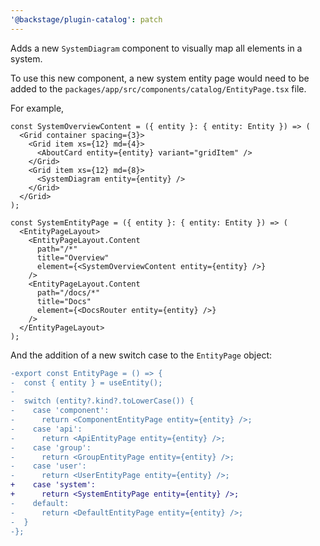 ```yaml
---
'@backstage/plugin-catalog': patch
---
```


Adds a new `SystemDiagram` component to visually map all elements in a system.

To use this new component, a new system entity page would need to be added to the `packages/app/src/components/catalog/EntityPage.tsx` file.

For example,

```tsx
const SystemOverviewContent = ({ entity }: { entity: Entity }) => (
  <Grid container spacing={3}>
    <Grid item xs={12} md={4}>
      <AboutCard entity={entity} variant="gridItem" />
    </Grid>
    <Grid item xs={12} md={8}>
      <SystemDiagram entity={entity} />
    </Grid>
  </Grid>
);

const SystemEntityPage = ({ entity }: { entity: Entity }) => (
  <EntityPageLayout>
    <EntityPageLayout.Content
      path="/*"
      title="Overview"
      element={<SystemOverviewContent entity={entity} />}
    />
    <EntityPageLayout.Content
      path="/docs/*"
      title="Docs"
      element={<DocsRouter entity={entity} />}
    />
  </EntityPageLayout>
);
```

And the addition of a new switch case to the `EntityPage` object:

```diff
-export const EntityPage = () => {
-  const { entity } = useEntity();
-
-  switch (entity?.kind?.toLowerCase()) {
-    case 'component':
-      return <ComponentEntityPage entity={entity} />;
-    case 'api':
-      return <ApiEntityPage entity={entity} />;
-    case 'group':
-      return <GroupEntityPage entity={entity} />;
-    case 'user':
-      return <UserEntityPage entity={entity} />;
+    case 'system':
+      return <SystemEntityPage entity={entity} />;
-    default:
-      return <DefaultEntityPage entity={entity} />;
-  }
-};
```
